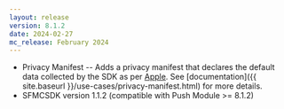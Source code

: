 ```yaml
---
layout: release
version: 8.1.2
date: 2024-02-27
mc_release: February 2024
---
```


* Privacy Manifest -- Adds a privacy manifest that declares the default data collected by the SDK as per [Apple](https://developer.apple.com/documentation/bundleresources/privacy_manifest_files). See [documentation]({{ site.baseurl }}/use-cases/privacy-manifest.html) for more details.
* SFMCSDK version 1.1.2 (compatible with Push Module >= 8.1.2)